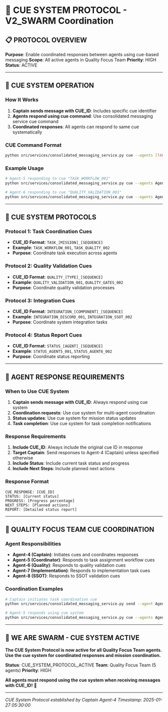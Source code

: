 # 🎯 CUE SYSTEM PROTOCOL - V2_SWARM Coordination

## 📋 PROTOCOL OVERVIEW

**Purpose**: Enable coordinated responses between agents using cue-based messaging
**Scope**: All active agents in Quality Focus Team
**Priority**: HIGH
**Status**: ACTIVE

---

## 🔄 CUE SYSTEM OPERATION

### How It Works
1. **Captain sends message with CUE_ID**: Includes specific cue identifier
2. **Agents respond using cue command**: Use consolidated messaging service cue command
3. **Coordinated responses**: All agents can respond to same cue systematically

### CUE Command Format
```bash
python src/services/consolidated_messaging_service.py cue --agents [TARGET_AGENTS] --message "[RESPONSE]" --cue [CUE_ID] --from-agent [SENDER_AGENT]
```

### Example Usage
```bash
# Agent-5 responding to cue "TASK_WORKFLOW_001"
python src/services/consolidated_messaging_service.py cue --agents Agent-4 --message "Task workflow framework designed successfully" --cue TASK_WORKFLOW_001 --from-agent Agent-5

# Agent-6 responding to cue "QUALITY_VALIDATION_001"
python src/services/consolidated_messaging_service.py cue --agents Agent-4 --message "V2 compliance validated at 89.5%" --cue QUALITY_VALIDATION_001 --from-agent Agent-6
```

---

## 🎯 CUE SYSTEM PROTOCOLS

### Protocol 1: Task Coordination Cues
- **CUE_ID Format**: `TASK_[MISSION]_[SEQUENCE]`
- **Example**: `TASK_WORKFLOW_001`, `TASK_QUALITY_002`
- **Purpose**: Coordinate task execution across agents

### Protocol 2: Quality Validation Cues
- **CUE_ID Format**: `QUALITY_[TYPE]_[SEQUENCE]`
- **Example**: `QUALITY_VALIDATION_001`, `QUALITY_GATES_002`
- **Purpose**: Coordinate quality validation processes

### Protocol 3: Integration Cues
- **CUE_ID Format**: `INTEGRATION_[COMPONENT]_[SEQUENCE]`
- **Example**: `INTEGRATION_DISCORD_001`, `INTEGRATION_SSOT_002`
- **Purpose**: Coordinate system integration tasks

### Protocol 4: Status Report Cues
- **CUE_ID Format**: `STATUS_[AGENT]_[SEQUENCE]`
- **Example**: `STATUS_AGENT5_001`, `STATUS_AGENT6_002`
- **Purpose**: Coordinate status reporting

---

## 🚀 AGENT RESPONSE REQUIREMENTS

### When to Use CUE System
1. **Captain sends message with CUE_ID**: Always respond using cue system
2. **Coordination requests**: Use cue system for multi-agent coordination
3. **Status updates**: Use cue system for mission status updates
4. **Task completion**: Use cue system for task completion notifications

### Response Requirements
1. **Include CUE_ID**: Always include the original cue ID in response
2. **Target Captain**: Send responses to Agent-4 (Captain) unless specified otherwise
3. **Include Status**: Include current task status and progress
4. **Include Next Steps**: Include planned next actions

### Response Format
```
CUE_RESPONSE: [CUE_ID]
STATUS: [Current status]
PROGRESS: [Progress percentage]
NEXT_STEPS: [Planned actions]
REPORT: [Detailed status report]
```

---

## 🎯 QUALITY FOCUS TEAM CUE COORDINATION

### Agent Responsibilities
- **Agent-4 (Captain)**: Initiates cues and coordinates responses
- **Agent-5 (Coordinator)**: Responds to task assignment workflow cues
- **Agent-6 (Quality)**: Responds to quality validation cues
- **Agent-7 (Implementation)**: Responds to implementation task cues
- **Agent-8 (SSOT)**: Responds to SSOT validation cues

### Coordination Examples
```bash
# Captain initiates task coordination cue
python src/services/consolidated_messaging_service.py send --agent Agent-5 --message "Design task assignment framework" --cue TASK_WORKFLOW_001 --from-agent Agent-4

# Agent-5 responds using cue system
python src/services/consolidated_messaging_service.py cue --agents Agent-4 --message "CUE_RESPONSE: TASK_WORKFLOW_001, STATUS: ACTIVE, PROGRESS: 75%, NEXT_STEPS: Implement agent capability matching" --cue TASK_WORKFLOW_001 --from-agent Agent-5
```

---

## 🐝 WE ARE SWARM - CUE SYSTEM ACTIVE

**The CUE System Protocol is now active for all Quality Focus Team agents. Use the cue system for coordinated responses and mission coordination.**

**Status**: CUE_SYSTEM_PROTOCOL_ACTIVE
**Team**: Quality Focus Team (5 agents)
**Priority**: HIGH

**All agents must respond using the cue system when receiving messages with CUE_ID!** 🚀

---

*CUE System Protocol established by Captain Agent-4*
*Timestamp: 2025-01-27 05:30:00*
